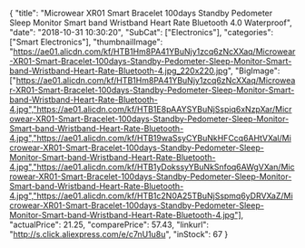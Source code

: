 {
	"title": "Microwear XR01 Smart Bracelet 100days Standby Pedometer Sleep Monitor Smart band Wristband Heart Rate Bluetooth 4.0 Waterproof",
	"date": "2018-10-31 10:30:20",
	"SubCat": ["Electronics"],
	"categories": ["Smart Electronics"],
	"thumbnailImage": "https://ae01.alicdn.com/kf/HTB1Hm8PA41YBuNjy1zcq6zNcXXaq/Microwear-XR01-Smart-Bracelet-100days-Standby-Pedometer-Sleep-Monitor-Smart-band-Wristband-Heart-Rate-Bluetooth-4.jpg_220x220.jpg",
	"BigImage": ["https://ae01.alicdn.com/kf/HTB1Hm8PA41YBuNjy1zcq6zNcXXaq/Microwear-XR01-Smart-Bracelet-100days-Standby-Pedometer-Sleep-Monitor-Smart-band-Wristband-Heart-Rate-Bluetooth-4.jpg","https://ae01.alicdn.com/kf/HTB1E8pAAYSYBuNjSspiq6xNzpXar/Microwear-XR01-Smart-Bracelet-100days-Standby-Pedometer-Sleep-Monitor-Smart-band-Wristband-Heart-Rate-Bluetooth-4.jpg","https://ae01.alicdn.com/kf/HTB19waSsyCYBuNkHFCcq6AHtVXal/Microwear-XR01-Smart-Bracelet-100days-Standby-Pedometer-Sleep-Monitor-Smart-band-Wristband-Heart-Rate-Bluetooth-4.jpg","https://ae01.alicdn.com/kf/HTB1yDokssyYBuNkSnfoq6AWgVXan/Microwear-XR01-Smart-Bracelet-100days-Standby-Pedometer-Sleep-Monitor-Smart-band-Wristband-Heart-Rate-Bluetooth-4.jpg","https://ae01.alicdn.com/kf/HTB1c2N0A25TBuNjSspmq6yDRVXaZ/Microwear-XR01-Smart-Bracelet-100days-Standby-Pedometer-Sleep-Monitor-Smart-band-Wristband-Heart-Rate-Bluetooth-4.jpg"],
	"actualPrice": 21.25,
	"comparePrice": 57.43,
	"linkurl": "http://s.click.aliexpress.com/e/c7nU1u8u",
	"inStock": 67
}
